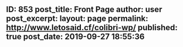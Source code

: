 ---
---
ID: 853
post_title: Front Page
author: user
post_excerpt:
layout: page
permalink: http://www.letosaid.cf/colibri-wp/
published: true
post_date: 2019-09-27 18:55:36
---